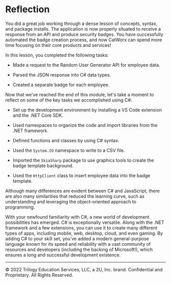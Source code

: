# Reflection

You did a great job working through a dense lesson of concepts, syntax, and package installs. The application is now properly situated to receive a response from an API and produce security badges. You have successfully automated the badge creation process, and now CatWorx can spend more time focusing on their core products and services!

In this lesson, you completed the following tasks:

* Made a request to the Random User Generator API for employee data.

* Parsed the JSON response into C# data types.

* Created a separate badge for each employee.

Now that we've reached the end of this module, let's take a moment to reflect on some of the key tasks we accomplished using C#:

* Set up the development environment by installing a VS Code extension and the .NET Core SDK.

* Used namespaces to organize the code and import libraries from the .NET framework.

* Defined functions and classes by using C# syntax.

* Used the `System.IO` namespace to write to a CSV file.

* Imported the `SkiaSharp` package to use graphics tools to create the badge template background.

* Used the `HttpClient` class to insert employee data into the badge template.

Although many differences are evident between C# and JavaScript, there are also many similarities that reduced the learning curve, such as understanding and leveraging the object-oriented approach to programming.

With your newfound familiarity with C#, a new world of development possibilities has emerged. C# is exceptionally versatile. Along with the .NET framework and a few extensions, you can use it to create many different types of apps, including mobile, web, desktop, cloud, and even gaming. By adding C# to your skill set, you've added a modern general-purpose language known for its speed and reliability with a vast community of resources and developers (including the backing of Microsoft!), which ensures a long and successful development existence.

---
© 2022 Trilogy Education Services, LLC, a 2U, Inc. brand. Confidential and Proprietary. All Rights Reserved.